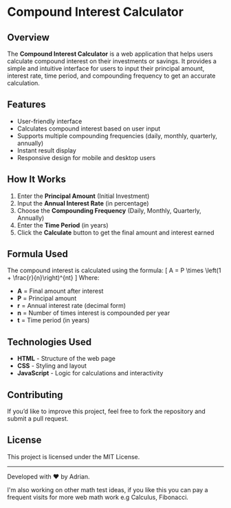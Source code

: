 # Compound Interest Calculator

## Overview
The **Compound Interest Calculator** is a web application that helps users calculate compound interest on their investments or savings. It provides a simple and intuitive interface for users to input their principal amount, interest rate, time period, and compounding frequency to get an accurate calculation.

## Features
- User-friendly interface
- Calculates compound interest based on user input
- Supports multiple compounding frequencies (daily, monthly, quarterly, annually)
- Instant result display
- Responsive design for mobile and desktop users

## How It Works
1. Enter the **Principal Amount** (Initial Investment)
2. Input the **Annual Interest Rate** (in percentage)
3. Choose the **Compounding Frequency** (Daily, Monthly, Quarterly, Annually)
4. Enter the **Time Period** (in years)
5. Click the **Calculate** button to get the final amount and interest earned

## Formula Used
The compound interest is calculated using the formula:
\[ A = P \times \left(1 + \frac{r}{n}\right)^{nt} \]
Where:
- **A** = Final amount after interest
- **P** = Principal amount
- **r** = Annual interest rate (decimal form)
- **n** = Number of times interest is compounded per year
- **t** = Time period (in years)

## Technologies Used
- **HTML** - Structure of the web page
- **CSS** - Styling and layout
- **JavaScript** - Logic for calculations and interactivity


## Contributing
If you’d like to improve this project, feel free to fork the repository and submit a pull request.

## License
This project is licensed under the MIT License.

---
Developed with ❤️ by Adrian.

I'm also working on other math test ideas, if you like this you can pay a frequent visits for more web math work e.g Calculus, Fibonacci.
